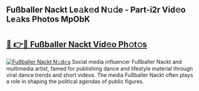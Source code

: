 ## Fußballer Nackt Le𝚊k𝚎d N𝚞𝚍e - Part-i2r Vid𝚎o Le𝚊ks Photos MpObK

# <h2><a href="http://fb38km0.evod.top/?m=Fu%c3%9fballer+Nackt">🔗 👉🔴 Fußballer Nackt Vid𝚎o Ph𝚘t𝚘s</a></h2>

[![Fußballer Nackt N𝚞d𝚎s](https://i.imgur.com/8V9OHl7.gif)](http://fb38km0.evod.top/?m=Fu%c3%9fballer+Nackt)
Social media influencer Fußballer Nackt and multimedia artist, famed for publishing dance and lifestyle material through viral dance trends and short videos. The media Fußballer Nackt often plays a role in shaping the political agendas of public figures. 
